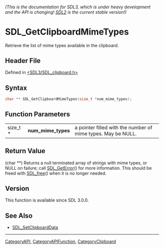 ###### (This is the documentation for SDL3, which is under heavy development and the API is changing! [SDL2](https://wiki.libsdl.org/SDL2/) is the current stable version!)
# SDL_GetClipboardMimeTypes

Retrieve the list of mime types available in the clipboard.

## Header File

Defined in [<SDL3/SDL_clipboard.h>](https://github.com/libsdl-org/SDL/blob/main/include/SDL3/SDL_clipboard.h)

## Syntax

```c
char ** SDL_GetClipboardMimeTypes(size_t *num_mime_types);
```

## Function Parameters

|          |                    |                                                              |
| -------- | ------------------ | ------------------------------------------------------------ |
| size_t * | **num_mime_types** | a pointer filled with the number of mime types. May be NULL. |

## Return Value

(char **) Returns a null terminated array of strings with mime types, or
NULL on failure; call [SDL_GetError](SDL_GetError)() for more information.
This should be freed with [SDL_free](SDL_free)() when it is no longer
needed.

## Version

This function is available since SDL 3.0.0.

## See Also

- [SDL_SetClipboardData](SDL_SetClipboardData)

----
[CategoryAPI](CategoryAPI), [CategoryAPIFunction](CategoryAPIFunction), [CategoryClipboard](CategoryClipboard)

